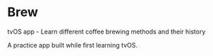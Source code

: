 # Brew
tvOS app - Learn different coffee brewing methods and their history

A practice app built while first learning tvOS.
